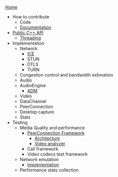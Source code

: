 [Home](/g3doc/index.md)
*   How to contribute
    *   Code
    *   [Documentation](/g3doc/how_to_write_documentation.md)
*  [Public C++ API](/api/g3doc/index.md)
    *   [Threading](/api/g3doc/threading_design.md)
*   Implementation
    * Network
      * [ICE](/p2p/g3doc/ice.md)
      * STUN
      * DTLS
      * TURN
    *   Congestion control and bandwidth estimation
    *   Audio
      * AudioEngine
        * [ADM](/modules/audio_device/g3doc/audio_device_module.md)
    *   Video
    *   DataChannel
    *   PeerConnection
    *   Desktop capture
    *   Stats
*   Testing
    *   Media Quality and performance
        *   [PeerConnection Framework](/test/pc/e2e/g3doc/index.md)
            *   [Architecture](/test/pc/e2e/g3doc/architecture.md)
            *   [Video analyzer](/test/pc/e2e/g3doc/default_video_quality_analyzer.md)
        *   Call framework
        *   Video codecs test framework
    *   Network emulation
        *   [Implementation](/test/network/g3doc/index.md)
    * Performance stats collection
